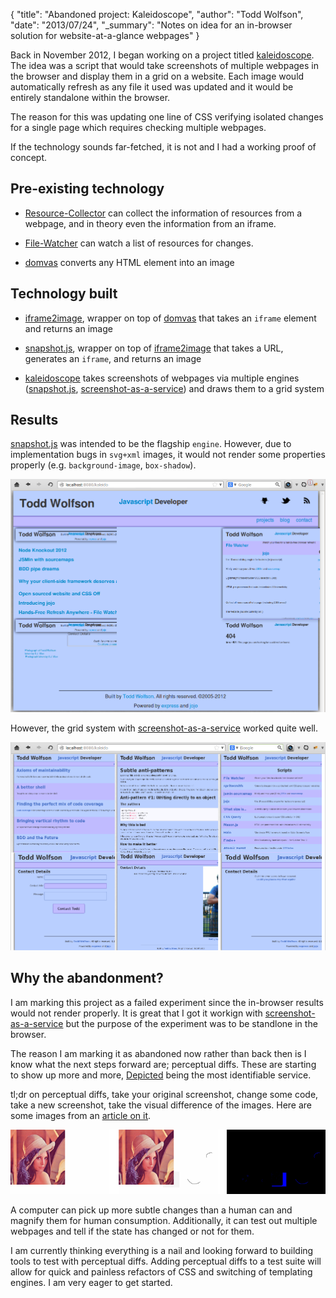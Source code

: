 {
  "title": "Abandoned project: Kaleidoscope",
  "author": "Todd Wolfson",
  "date": "2013/07/24",
  "_summary": "Notes on idea for an in-browser solution for website-at-a-glance webpages"
}

Back in November 2012, I began working on a project titled [kaleidoscope][]. The idea was a script that would take screenshots of multiple webpages in the browser and display them in a grid on a website. Each image would automatically refresh as any file it used was updated and it would be entirely standalone within the browser.

[kaleidoscope]: https://github.com/twolfson/kaleidoscope

The reason for this was updating one line of CSS verifying isolated changes for a single page which requires checking multiple webpages.

If the technology sounds far-fetched, it is not and I had a working proof of concept.

## Pre-existing technology

- [Resource-Collector][rc] can collect the information of resources from a webpage, and in theory even the information from an iframe.

- [File-Watcher][fw] can watch a list of resources for changes.

- [domvas][] converts any HTML element into an image

[rc]: https://github.com/twolfson/Resource-Collector
[fw]: https://github.com/twolfson/File-Watcher
[domvas]: https://github.com/pbakaus/domvas

## Technology built

- [iframe2image][], wrapper on top of [domvas][] that takes an `iframe` element and returns an image

- [snapshot.js][], wrapper on top of [iframe2image][] that takes a URL, generates an `iframe`, and returns an image

- [kaleidoscope][] takes screenshots of webpages via multiple engines ([snapshot.js][], [screenshot-as-a-service][]) and draws them to a grid system

[iframe2image]: https://github.com/twolfson/iframe2image
[snapshot.js]: https://github.com/twolfson/snapshot
[screenshot-as-a-service]: https://github.com/fzaninotto/screenshot-as-a-service

## Results
[snapshot.js][] was intended to be the flagship `engine`. However, due to implementation bugs in `svg+xml` images, it would not render some properties properly (e.g. `background-image`, `box-shadow`).

[![snapshot.js working][kaleido-snapshot]][kaleido-snapshot]

[kaleido-snapshot]: /public/images/articles/kaleido-snapshot.png

However, the grid system with [screenshot-as-a-service][] worked quite well.

[![screenshot-as-a-service working][kaleido-screenshot]][kaleido-screenshot]

[kaleido-screenshot]: /public/images/articles/kaleido-screenshot-as-a-service.png

## Why the abandonment?
I am marking this project as a failed experiment since the in-browser results would not render properly. It is great that I got it workign with [screenshot-as-a-service][] but the purpose of the experiment was to be standlone in the browser.

The reason I am marking it as abandoned now rather than back then is I know what the next steps forward are; perceptual diffs. These are starting to show up more and more, [Depicted][dpxdt] being the most identifiable service.

[dpxdt]: https://github.com/bslatkin/dpxdt

tl;dr on perceptual diffs, take your original screenshot, change some code, take a new screenshot, take the visual difference of the images. Here are some images from an [article on it][aurora2].

[![Perceptual diff][perceptual-diff]][perceptual-diff]

[aurora2]: http://tilander.org/aurora2/Comparing_Images/
[perceptual-diff]: /public/images/articles/kaleido-perceptual-diff.png

A computer can pick up more subtle changes than a human can and magnify them for human consumption. Additionally, it can test out multiple webpages and tell if the state has changed or not for them.

I am currently thinking everything is a nail and looking forward to building tools to test with perceptual diffs. Adding perceptual diffs to a test suite will allow for quick and painless refactors of CSS and switching of templating engines. I am very eager to get started.
